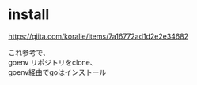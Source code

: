 # install
https://qiita.com/koralle/items/7a16772ad1d2e2e34682

これ参考で、  
goenv リポジトリをclone、  
goenv経由でgoはインストール
